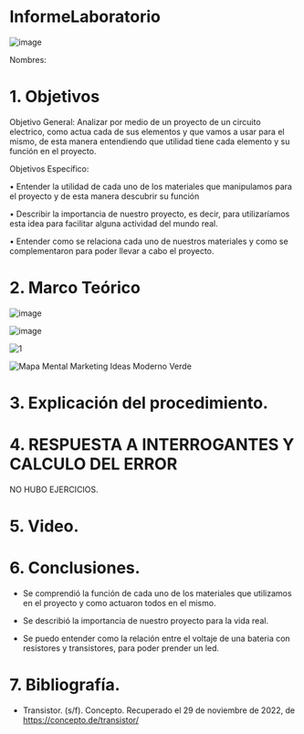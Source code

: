 # InformeLaboratorio

![image](https://user-images.githubusercontent.com/117947312/203880471-5e326b20-6cc9-4c7e-b7e1-5734e934a289.png)

Nombres: 
# 1. Objetivos

Objetivo General: 
Analizar por medio de un proyecto de un circuito electrico, como actua cada de sus elementos y que vamos a usar para el mismo, de esta manera entendiendo que utilidad tiene cada elemento y su función en el proyecto.

Objetivos Específico:

•	Entender la utilidad de cada uno de los materiales que manipulamos para el proyecto y de esta manera descubrir su función

•	Describir la importancia de nuestro proyecto, es decir, para utilizaríamos esta idea para facilitar alguna actividad del mundo real.

•	Entender como se relaciona cada uno de nuestros materiales y como se complementaron para poder llevar a cabo el proyecto.

# 2. Marco Teórico

![image](https://user-images.githubusercontent.com/117947312/204426185-63c301f8-0fee-4298-81dd-503fe2bb2fda.png)

![image](https://user-images.githubusercontent.com/117947312/204426208-fe2e4cd3-9671-4a7f-8b9f-84279ef814d6.png)

![1](https://user-images.githubusercontent.com/117947312/204430854-1cda2d7a-9db8-4777-afca-f8cb2c6a7050.png)

![Mapa Mental Marketing Ideas Moderno Verde](https://user-images.githubusercontent.com/117947312/204429472-b6b5db22-acd0-4322-b2bd-f4f199df206b.png)


# 3. Explicación del procedimiento.

# 4. RESPUESTA A INTERROGANTES Y CALCULO DEL ERROR
NO HUBO EJERCICIOS.

# 5. Video.

# 6. Conclusiones.

* Se comprendió la función de cada uno de los materiales que utilizamos en el proyecto y como actuaron todos en el mismo.

* Se describió la importancia de nuestro proyecto para la vida real.

* Se puedo entender como la relación entre el voltaje de una bateria con resistores y transistores, para poder prender un led.

# 7. Bibliografía.

* Transistor. (s/f). Concepto. Recuperado el 29 de noviembre de 2022, de https://concepto.de/transistor/
